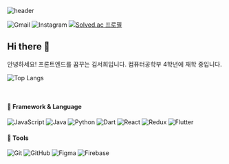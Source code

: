![header](https://capsule-render.vercel.app/api?type=waving&&color=0:FDFFC0,100:67C5C8&height=220&fontColor=ffffff&section=header&text=Hello%20World!&&fontSize=70&fontAlign=72&fontAlignY=42)

![Gmail](https://img.shields.io/badge/ksh.1205263@gmail.com-D14836?style=flat-square&logo=gmail&logoColor=white) ![Instagram](https://img.shields.io/badge/@is__u.kii-%23E4405F.svg?style=flat-square&logo=Instagram&logoColor=white) [![Solved.ac
프로필](http://mazassumnida.wtf/api/mini/generate_badge?boj=suki02)](https://solved.ac/suki02)
<h2>Hi there 👋</h2>
<p>안녕하세요! 프론트엔드를 꿈꾸는 김서희입니다. 컴퓨터공학부 4학년에 재학 중입니다.</p>
  
![Top Langs](https://github-readme-stats.vercel.app/api/top-langs/?username=suki186&layout=compact)


<br/>

<h4>🐹 Framework & Language</h4>

![JavaScript](https://img.shields.io/badge/javascript-%23F7DF1E.svg?style=for-the-badge&logo=javascript&logoColor=black) ![Java](https://img.shields.io/badge/java-%23ED8B00.svg?style=for-the-badge&logo=openjdk&logoColor=white)   ![Python](https://img.shields.io/badge/python-3670A0?style=for-the-badge&logo=python&logoColor=ffdd54) ![Dart](https://img.shields.io/badge/dart-%230175C2.svg?style=for-the-badge&logo=dart&logoColor=white)
![React](https://img.shields.io/badge/react-%2320232a.svg?style=for-the-badge&logo=react&logoColor=%2361DAFB) ![Redux](https://img.shields.io/badge/redux-%23593d88.svg?style=for-the-badge&logo=redux&logoColor=white)      ![Flutter](https://img.shields.io/badge/Flutter-%2302569B.svg?style=for-the-badge&logo=Flutter&logoColor=white) 

<h4>🔧 Tools</h4>

![Git](https://img.shields.io/badge/git-%23F05033.svg?style=for-the-badge&logo=git&logoColor=white)  ![GitHub](https://img.shields.io/badge/github-%23222222.svg?style=for-the-badge&logo=github&logoColor=white)  ![Figma](https://img.shields.io/badge/figma-%23EA319F.svg?style=for-the-badge&logo=figma&logoColor=white) ![Firebase](https://img.shields.io/badge/firebase-a08021?style=for-the-badge&logo=firebase&logoColor=ffcd34)



